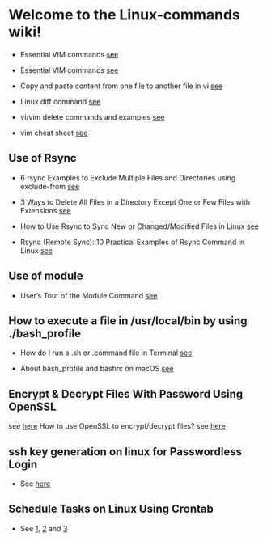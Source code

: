 # Welcome to the Linux-commands wiki!

-  Essential VIM commands [see](http://vim.wikia.com/wiki/Moving_around)

-  Essential VIM commands [see](https://www.catswhocode.com/blog/130-essential-vim-commands)

-  Copy and paste content from one file to another file in vi [see](https://stackoverflow.com/questions/4620672/copy-and-paste-content-from-one-file-to-another-file-in-vi)

- Linux diff command [see](https://www.computerhope.com/unix/udiff.htm)

- vi/vim delete commands and examples [see](https://alvinalexander.com/linux/vi-vim-delete-line-commands-to-end)

- vim cheat sheet [see](https://vim.rtorr.com)

## Use of Rsync
- 6 rsync Examples to Exclude Multiple Files and Directories using exclude-from [see](https://www.thegeekstuff.com/2011/01/rsync-exclude-files-and-folders/?utm_source=feedburner)

- 3 Ways to Delete All Files in a Directory Except One or Few Files with Extensions [see](https://www.tecmint.com/delete-all-files-in-directory-except-one-few-file-extensions/)

- How to Use Rsync to Sync New or Changed/Modified Files in Linux [see](https://www.tecmint.com/sync-new-changed-modified-files-rsync-linux/)

- Rsync (Remote Sync): 10 Practical Examples of Rsync Command in Linux [see](https://www.tecmint.com/rsync-local-remote-file-synchronization-commands/)

## Use of module

- User’s Tour of the Module Command [see](https://lmod.readthedocs.io/en/latest/010_user.html)

## How to execute a file in /usr/local/bin by using ./bash_profile

- How do I run a .sh or .command file in Terminal [see](https://apple.stackexchange.com/questions/235128/how-do-i-run-a-sh-or-command-file-in-terminal/235129)

- About bash_profile and bashrc on macOS [see](https://scriptingosx.com/2017/04/about-bash_profile-and-bashrc-on-macos/)

## Encrypt & Decrypt Files With Password Using OpenSSL
see [here](https://www.shellhacks.com/encrypt-decrypt-file-password-openssl/)
How to use OpenSSL to encrypt/decrypt files? see [here](https://stackoverflow.com/questions/16056135/how-to-use-openssl-to-encrypt-decrypt-files)

## ssh key generation on linux for Passwordless Login

- See [here](https://www.2daygeek.com/ssh-key-generation-on-linux-for-passwordless-login/)

## Schedule Tasks on Linux Using Crontab

- See [1](https://kvz.io/blog/2007/07/29/schedule-tasks-on-linux-using-crontab/), [2](https://www.tecmint.com/11-cron-scheduling-task-examples-in-linux/) and [3](https://www.cyberciti.biz/faq/how-do-i-add-jobs-to-cron-under-linux-or-unix-oses/)



